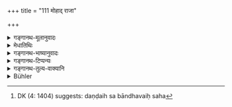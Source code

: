 +++
title = "111 मोहाद् राजा"

+++

<details><summary>गङ्गानथ-मूलानुवादः</summary>

The King, who, through folly, thoughtlessly oppresses his kingdom, becomes, ‘along with his relations’, deprived, without delay, of his kingdom and life.—(111)
</details>

<details><summary>मेधातिथिः</summary>

**यस्** तु **राजा** पूर्वोक्तविवेकम् अकृत्वा **मोहेनानवेक्षया** **स्वराष्ट्रं कर्शयति** स दण्डैः सह[^१४२] **भ्रश्यत्य् अचिराद् राज्याज्** जनपदाननुरागेण प्रकृतिकोपेन **जीविताच् च** । साहसिकैर् एकाकिभिर् अपि जीवितनिरपेक्षैर् हन्यते ॥ ७.१११ ॥


[^१४२]:
     DK (4: 1404) suggests: daṇḍaih sa bāndhavaiḥ saha
</details>

<details><summary>गङ्गानथ-भाष्यानुवादः</summary>

If a King, not making the aforesaid discrimination, happens, ‘*through Jolly*’, and ‘*thoughtlessly*’, to ‘*oppress his kingdom*’—by employing force,—‘*he becomes deprived of his kingdom*’—by the ill-feeling of his subjects,—‘*and also of his life*’; *i.e*., he is slain even by single men, who happen to be possessed of daring and unmindful of their own life.—(111)
</details>

<details><summary>गङ्गानथ-टिप्पन्यः</summary>

This verse is quoted in *Parāśaramādhava* (Ācāra, p. 409);—and in
*Vīramitrodaya* (Rājanīti, p. 254).
</details>

<details><summary>गङ्गानथ-तुल्य-वाक्यानि</summary>

**(verses 7.110-113)  
**

See Comparative notes for [Verse 7.110].
</details>

<details><summary>Bühler</summary>

111	That king who through folly rashly oppresses his kingdom, (will), together with his relatives, ere long be deprived of his life and of his kingdom.
</details>
